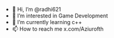 - 👋 Hi, I’m @radhi621
- 👀 I’m interested in Game Development
- 🌱 I’m currently learning c++
- 📫 How to reach me x.com/Aziurofth

<!---
radhi621/radhi621 is a ✨ special ✨ repository because its `README.md` (this file) appears on your GitHub profile.
You can click the Preview link to take a look at your changes.
--->
